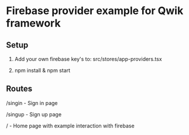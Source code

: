 # Firebase provider example for Qwik framework

## Setup

1. Add your own firebase key's to: src/stores/app-providers.tsx

2. npm install & npm start

## Routes

/singin - Sign in page

/singup - Sign up page

/ - Home page with example interaction with firebase
